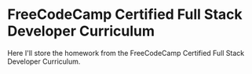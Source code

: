 # FreeCodeCamp Certified Full Stack Developer Curriculum
Here I'll store the homework from the FreeCodeCamp Certified Full Stack Developer Curriculum.
